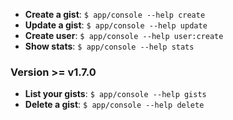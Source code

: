* **Create a gist**: `$ app/console --help create`
* **Update a gist**: `$ app/console --help update`
* **Create user**: `$ app/console --help user:create`
* **Show stats**: `$ app/console --help stats`

### Version >= v1.7.0

* **List your gists**: `$ app/console --help gists`
* **Delete a gist**: `$ app/console --help delete`